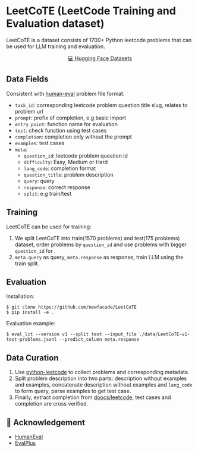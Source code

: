 # LeetCoTE (LeetCode Training and Evaluation dataset)

LeetCoTE is a dataset consists of 1700+ Python leetcode problems that can be used for LLM training and evaluation.

<p align="center">
    <a href="https://huggingface.co/datasets/newfacade/LeetCoTE">💻 Hugging Face Datasets</a>
</p>

## Data Fields

Consistent with [human-eval](https://github.com/openai/human-eval) problem file format.

- `task_id`: corresponding leetcode problem question title slug, relates to problem url
- `prompt`: prefix of completion, e.g basic import
- `entry_point`: function name for evaluation
- `test`: check function using test cases
- `completion`: completion only without the prompt
- `examples`: test cases
- `meta`:
    - `question_id`: leetcode problem question id
    - `difficulty`: Easy, Medium or Hard
    - `lang_code`: completion format
    - `question_title`: problem description
    - `query`: query
    - `response`: correct response
    - `split`: e.g train/test

## Training

LeetCoTE can be used for training:

1. We split LeetCoTE into train(1570 problems) and test(175 problems) dataset, order problems by `question_id` and use problems with bigger `question_id` for .
2. `meta.query` as query, `meta.response` as response, train LLM using the train split.

## Evaluation

Installation:

```
$ git clone https://github.com/newfacade/LeetCoTE
$ pip install -e .
```

Evaluation example:

```
$ eval_lct --version v1 --split test --input_file ./data/LeetCoTE-v1-test-problems.jsonl --predict_column meta.response
```

## Data Curation

1. Use [python-leetcode](https://github.com/fspv/python-leetcode) to collect problems and corresponding metadata.
2. Split problem description into two parts: description without examples and examples, concatenate description without examples and `lang_code` to form query, parse examples to get test case.
3. Finally, extract completion from [doocs/leetcode](https://github.com/doocs/leetcode), test cases and completion are cross verified.

## 🙏 Acknowledgement

- [HumanEval](https://github.com/openai/human-eval)
- [EvalPlus](https://github.com/evalplus/evalplus)
